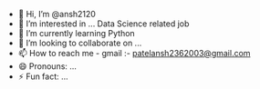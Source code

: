 - 👋 Hi, I’m @ansh2120
- 👀 I’m interested in ... Data Science related job
- 🌱 I’m currently learning Python
- 💞️ I’m looking to collaborate on ...
- 📫 How to reach me - gmail :- patelansh2362003@gmail.com
- 😄 Pronouns: ...
- ⚡ Fun fact: ...

<!---
ansh2120/ansh2120 is a ✨ special ✨ repository because its `README.md` (this file) appears on your GitHub profile.
You can click the Preview link to take a look at your changes.
--->
